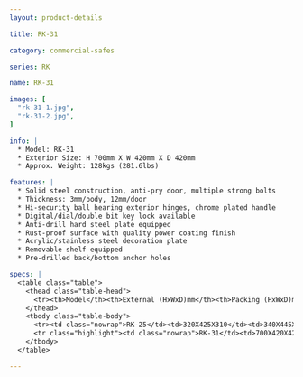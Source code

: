 ```yaml
---
layout: product-details

title: RK-31

category: commercial-safes

series: RK

name: RK-31

images: [
  "rk-31-1.jpg",
  "rk-31-2.jpg",
]

info: |
  * Model: RK-31
  * Exterior Size: H 700mm X W 420mm X D 420mm
  * Approx. Weight: 128kgs (281.6lbs)

features: |
  * Solid steel construction, anti-pry door, multiple strong bolts
  * Thickness: 3mm/body, 12mm/door
  * Hi-security ball hearing exterior hinges, chrome plated handle
  * Digital/dial/double bit key lock available
  * Anti-drill hard steel plate equipped
  * Rust-proof surface with quality power coating finish
  * Acrylic/stainless steel decoration plate
  * Removable shelf equipped
  * Pre-drilled back/bottom anchor holes

specs: |
  <table class="table">
    <thead class="table-head">
      <tr><th>Model</th><th>External (HxWxD)mm</th><th>Packing (HxWxD)mm</th><th>Weight (kg)</th><th>Door (mm)</th><th>Body (mm)</th><th>20’FCL (pcs)</th></tr>
    </thead>
    <tbody class="table-body">
      <tr><td class="nowrap">RK-25</td><td>320X425X310</td><td>340X445X360</td><td>76</td><td>12</td><td>12</td><td>250</td></tr>
      <tr class="highlight"><td class="nowrap">RK-31</td><td>700X420X420</td><td>720X440X470</td><td>128</td><td>10</td><td>8</td><td>140</td></tr>
    </tbody>
  </table>

---
```




